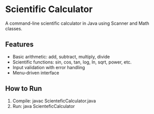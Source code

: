 # Scientific Calculator

A command-line scientific calculator in Java using Scanner and Math classes.

## Features
- Basic arithmetic: add, subtract, multiply, divide
- Scientific functions: sin, cos, tan, log, ln, sqrt, power, etc.
- Input validation with error handling
- Menu-driven interface

## How to Run
1. Compile: javac ScienteficCalculator.java
2. Run: java ScienteficCalculator
